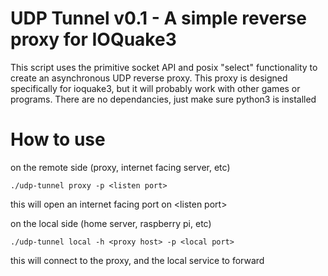 # UDP Tunnel v0.1 - A simple reverse proxy for IOQuake3

This script uses the primitive socket API and posix "select" functionality to create an asynchronous UDP reverse proxy. This proxy is designed specifically for ioquake3, but it will probably work
with other games or programs. There are no dependancies, just make sure python3 is installed

# How to use

on the remote side (proxy, internet facing server, etc)

`./udp-tunnel proxy -p <listen port>`

this will open an internet facing port on \<listen port\>

on the local side (home server, raspberry pi, etc)

`./udp-tunnel local -h <proxy host> -p <local port>`

this will connect to the proxy, and the local service to forward
